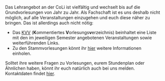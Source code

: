 Das Lehrangebot an der CoLi ist vielfältig und wechselt bis auf die Grundvorlesungen von Jahr zu Jahr. Als Fachschaft ist es uns deshalb nicht möglich, auf alle Veranstaltungen einzugehen und euch diese näher zu bringen. Das ist allerdings auch nicht nötig:

- Das <a href="http://www.coli.uni-saarland.de/kvv/">KVV</a> (**K**ommentiertes **V**orlesungs**v**erzeichnis) beinhaltet eine Liste mit den im jeweiligen Semester angebotenen Veranstaltungen sowie weiterführenden Links.
- Zu den Stammvorlesungen könnt ihr <a href="http://www.coli.uni-saarland.de/bsc/page.php?id=stammvorlesungen">hier</a> weitere Informationen einholen.

Solltet ihre weitere Fragen zu Vorlesungen, eurem Stundenplan oder Ähnlichen haben, könnt ihr euch natürlich auch bei uns melden. Kontaktdaten findet [hier]({filename}/pages/about/contact.md).

